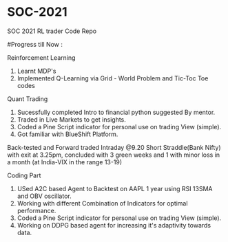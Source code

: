 # SOC-2021
SOC 2021 RL trader Code Repo

#Progress till Now :

Reinforcement Learning 
1. Learnt MDP's 
2. Implemented Q-Learning via Grid - World Problem and Tic-Toc Toe codes

Quant Trading

1. Sucessfully completed Intro to financial python suggested By mentor.
2. Traded in Live Markets to get insights.
3. Coded a Pine Script indicator for personal use on trading View (simple).
4. Got familiar with BlueShift Platform. 

Back-tested and Forward traded Intraday @9.20 Short Straddle(Bank Nifty) with exit at 3.25pm, concluded with 3 green weeks and 1 with minor loss in a month (at India-VIX in the range 13-19)

Coding Part

1. USed A2C based Agent to Backtest on AAPL 1 year using RSI 13SMA and OBV oscillator.
2. Working with different Combination of Indicators for optimal performance.
3. Coded a Pine Script indicator for personal use on trading View (simple).
4. Working on DDPG based agent for increasing it's adaptivity towards data.
